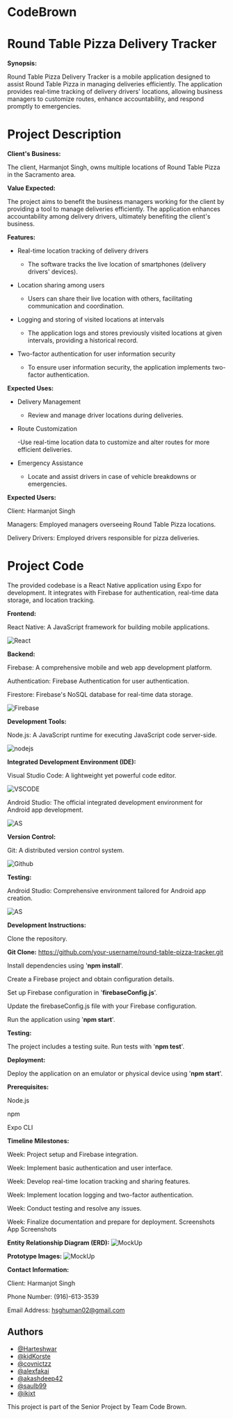 # CodeBrown

# Round Table Pizza Delivery Tracker


**Synopsis:**

Round Table Pizza Delivery Tracker is a mobile application designed to assist Round Table Pizza in managing deliveries efficiently. The application provides real-time tracking of delivery drivers' locations, allowing business managers to customize routes, enhance accountability, and respond promptly to emergencies.

# Project Description


**Client's Business:**

The client, Harmanjot Singh, owns multiple locations of Round Table Pizza in the Sacramento area.

**Value Expected:**

The project aims to benefit the business managers working for the client by providing a tool to manage deliveries efficiently. The application enhances accountability among delivery drivers, ultimately benefiting the client's business.

**Features:**

- Real-time location tracking of delivery drivers

  - The software tracks the live location of smartphones (delivery drivers' devices).

- Location sharing among users

  - Users can share their live location with others, facilitating communication and coordination.

- Logging and storing of visited locations at intervals

  - The application logs and stores previously visited locations at given intervals, providing a historical record.

- Two-factor authentication for user information security

  - To ensure user information security, the application implements two-factor authentication.

**Expected Uses:**

- Delivery Management

  - Review and manage driver locations during deliveries.

- Route Customization
  
  -Use real-time location data to customize and alter routes for more efficient deliveries.

- Emergency Assistance

  - Locate and assist drivers in case of vehicle breakdowns or emergencies.


**Expected Users:** 

Client: Harmanjot Singh 

Managers: Employed managers overseeing Round Table Pizza locations.

Delivery Drivers: Employed drivers responsible for pizza deliveries.

# Project Code

The provided codebase is a React Native application using Expo for development. It integrates with Firebase for authentication, real-time data storage, and location tracking.

**Frontend:**

React Native: A JavaScript framework for building mobile applications.

![React](react.PNG)

**Backend:**

Firebase: A comprehensive mobile and web app development platform.

Authentication: Firebase Authentication for user authentication.

Firestore: Firebase's NoSQL database for real-time data storage.

![Firebase](firebase.PNG)

**Development Tools:**

Node.js: A JavaScript runtime for executing JavaScript code server-side.

![nodejs](nodejs.PNG)

**Integrated Development Environment (IDE):**

Visual Studio Code: A lightweight yet powerful code editor.

![VSCODE](vscode.PNG)

Android Studio: The official integrated development environment for Android app development.

![AS](as.PNG)

**Version Control:**

Git: A distributed version control system.

![Github](github.PNG)

**Testing:**

Android Studio: Comprehensive environment tailored for Android app creation.

![AS](as.PNG)

**Development Instructions:**

Clone the repository.

**Git Clone:** https://github.com/your-username/round-table-pizza-tracker.git

Install dependencies using '**npm install**'.

Create a Firebase project and obtain configuration details.

Set up Firebase configuration in '**firebaseConfig.js**'.

Update the firebaseConfig.js file with your Firebase configuration.

Run the application using '**npm start**'.

**Testing:** 

The project includes a testing suite. Run tests with '**npm test**'.


**Deployment:**

Deploy the application on an emulator or physical device using '**npm start**'.


**Prerequisites:**

Node.js

npm

Expo CLI

**Timeline Milestones:**

Week: Project setup and Firebase integration.

Week: Implement basic authentication and user interface.

Week: Develop real-time location tracking and sharing features.

Week: Implement location logging and two-factor authentication.

Week: Conduct testing and resolve any issues.

Week: Finalize documentation and prepare for deployment.
Screenshots
App Screenshots

**Entity Relationship Diagram (ERD):**
![MockUp](ERD.JPG)

**Prototype Images:**
![MockUp](MockUp.JPG)


**Contact Information:**

Client: Harmanjot Singh

Phone Number: (916)-613-3539

Email Address: hsghuman02@gmail.com

## Authors

- [@Harteshwar](https://github.com/Harteshwar)
- [@kidKorste](https://github.com/kidKorste)
- [@covnictzz](https://github.com/covnictzz)
- [@alexfakai](https://github.com/alexfakai)
- [@akashdeep42](https://github.com/akashdeep42)
- [@saulb99](https://github.com/saulb99)
- [@ikjxt](https://github.com/ikjxt)


This project is part of the Senior Project by Team Code Brown.
